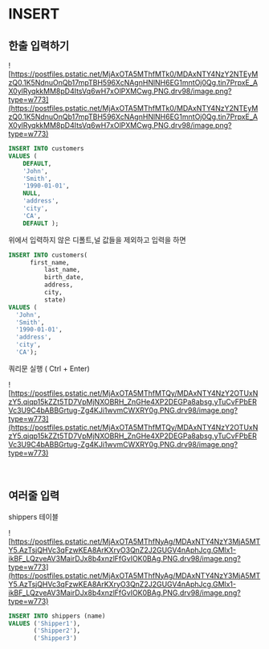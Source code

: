 # INSERT

## 한출 입력하기

![https://postfiles.pstatic.net/MjAxOTA5MThfMTk0/MDAxNTY4NzY2NTEyMzQ0.1K5NdnuOnQb17mpTBH596XcNAgnHNlNH6EG1mntOj0Qg.tin7PrpxE_AX0ylRyqkkMM8pD4ItsVq6wH7xOlPXMCwg.PNG.drv98/image.png?type=w773](https://postfiles.pstatic.net/MjAxOTA5MThfMTk0/MDAxNTY4NzY2NTEyMzQ0.1K5NdnuOnQb17mpTBH596XcNAgnHNlNH6EG1mntOj0Qg.tin7PrpxE_AX0ylRyqkkMM8pD4ItsVq6wH7xOlPXMCwg.PNG.drv98/image.png?type=w773)

```sql
INSERT INTO customers
VALUES (
    DEFAULT, 
    'John', 
    'Smith', 
    '1990-01-01', 
    NULL, 
    'address',
    'city',
    'CA',
    DEFAULT );
```

위에서 입력하지 않은 디폴트,널 값들을 제외하고 입력을 하면

```sql
INSERT INTO customers(
	  first_name,
          last_name,
          birth_date,
          address,
          city,
          state)
VALUES (
  'John', 
  'Smith', 
  '1990-01-01', 
  'address',
  'city',
  'CA');
```

쿼리문 실행 ( Ctrl + Enter)

![https://postfiles.pstatic.net/MjAxOTA5MThfMTQy/MDAxNTY4NzY2OTUxNzY5.qiqp15kZZt5TD7VpMjNXOBRH_ZnGHe4XP2DEGPa8absg.yTuCvFPbERVc3U9C4bABBGrtug-Zg4KJi1wvmCWXRY0g.PNG.drv98/image.png?type=w773](https://postfiles.pstatic.net/MjAxOTA5MThfMTQy/MDAxNTY4NzY2OTUxNzY5.qiqp15kZZt5TD7VpMjNXOBRH_ZnGHe4XP2DEGPa8absg.yTuCvFPbERVc3U9C4bABBGrtug-Zg4KJi1wvmCWXRY0g.PNG.drv98/image.png?type=w773)

<br>

## 여러줄 입력

shippers 테이블

![https://postfiles.pstatic.net/MjAxOTA5MThfNyAg/MDAxNTY4NzY3MjA5MTY5.AzTsjQHVc3qFzwKEA8ArKXryO3QnZ2J2GUGV4nAphJcg.GMlx1-ikBF_LQzveAV3MairDJx8b4xnzlFfGvIOK0BAg.PNG.drv98/image.png?type=w773](https://postfiles.pstatic.net/MjAxOTA5MThfNyAg/MDAxNTY4NzY3MjA5MTY5.AzTsjQHVc3qFzwKEA8ArKXryO3QnZ2J2GUGV4nAphJcg.GMlx1-ikBF_LQzveAV3MairDJx8b4xnzlFfGvIOK0BAg.PNG.drv98/image.png?type=w773)

```sql
INSERT INTO shippers (name)
VALUES ('Shipper1'),
       ('Shipper2'),
       ('Shipper3')
```

